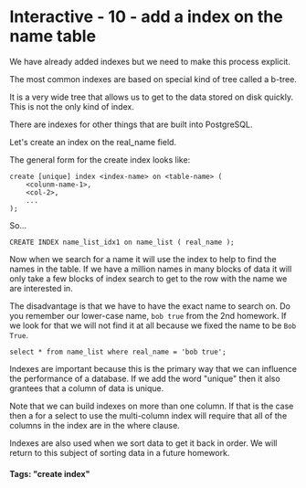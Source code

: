 



<style>
.pagebreak { page-break-before: always; }
.half { height: 200px; }
</style>








# Interactive - 10 - add a index on the name table

We have already added indexes but we need to make this process explicit.

The most common indexes are based on special kind of tree called a b-tree.

It is a very wide tree that allows us to get to the data stored on disk
quickly.  This is not the only kind of index.

There are indexes for other things that are built into PostgreSQL.

Let's create an index on the real_name field.

The general form for the create index looks like:

```
create [unique] index <index-name> on <table-name> (
	<colunm-name-1>,
	<col-2>,
	...
);
```

So...

```
CREATE INDEX name_list_idx1 on name_list ( real_name );

```

Now when we search for a name it will use the index to help to find the
names in the table.  If we have a million names in many blocks of data
it will only take a few blocks of index search to get to the row with
the name we are interested in.

The disadvantage is that we have to have the exact name to search on.
Do you remember our lower-case name, `bob true` from the 2nd homework.
If we look for that we will not find it at all because we fixed the
name to be `Bob True`.


```
select * from name_list where real_name = 'bob true';

```

Indexes are important because this is the primary way that we can
influence the performance of a database.   If we add the word "unique"
then it also grantees that a column of data is unique.

Note that we can build indexes on more than one column.  If that is
the case then a for a select to use the multi-column index will
require that all of the columns in the index are in the where 
clause.

Indexes are also used when we sort data to get it back in order.
We will return to this subject of sorting data in a future
homework.


#### Tags: "create index"

